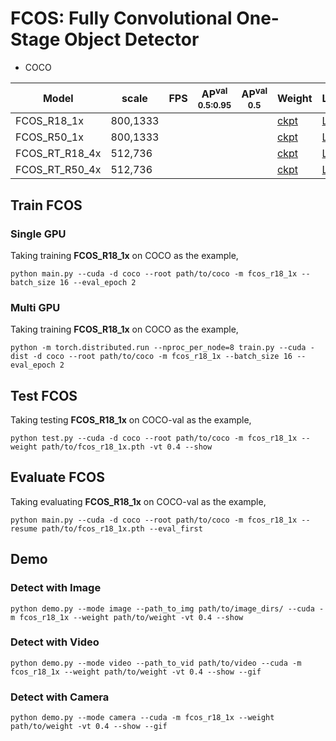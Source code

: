 # FCOS: Fully Convolutional One-Stage Object Detector


- COCO

| Model          |  scale     |  FPS  | AP<sup>val<br>0.5:0.95 | AP<sup>val<br>0.5 | Weight | Logs  |
| ---------------| ---------- | ----- | ---------------------- |  ---------------  | ------ | ----- |
| FCOS_R18_1x    |  800,1333  |       |                    |               | [ckpt]() | [Logs]() |
| FCOS_R50_1x    |  800,1333  |       |                    |               | [ckpt]() | [Logs]() |
| FCOS_RT_R18_4x |  512,736   |       |                    |               | [ckpt]() | [Logs]() |
| FCOS_RT_R50_4x |  512,736   |       |                    |               | [ckpt]() | [Logs]() |

## Train FCOS
### Single GPU
Taking training **FCOS_R18_1x** on COCO as the example,
```Shell
python main.py --cuda -d coco --root path/to/coco -m fcos_r18_1x --batch_size 16 --eval_epoch 2
```

### Multi GPU
Taking training **FCOS_R18_1x** on COCO as the example,
```Shell
python -m torch.distributed.run --nproc_per_node=8 train.py --cuda -dist -d coco --root path/to/coco -m fcos_r18_1x --batch_size 16 --eval_epoch 2 
```

## Test FCOS
Taking testing **FCOS_R18_1x** on COCO-val as the example,
```Shell
python test.py --cuda -d coco --root path/to/coco -m fcos_r18_1x --weight path/to/fcos_r18_1x.pth -vt 0.4 --show 
```

## Evaluate FCOS
Taking evaluating **FCOS_R18_1x** on COCO-val as the example,
```Shell
python main.py --cuda -d coco --root path/to/coco -m fcos_r18_1x --resume path/to/fcos_r18_1x.pth --eval_first
```

## Demo
### Detect with Image
```Shell
python demo.py --mode image --path_to_img path/to/image_dirs/ --cuda -m fcos_r18_1x --weight path/to/weight -vt 0.4 --show
```

### Detect with Video
```Shell
python demo.py --mode video --path_to_vid path/to/video --cuda -m fcos_r18_1x --weight path/to/weight -vt 0.4 --show --gif
```

### Detect with Camera
```Shell
python demo.py --mode camera --cuda -m fcos_r18_1x --weight path/to/weight -vt 0.4 --show --gif
```